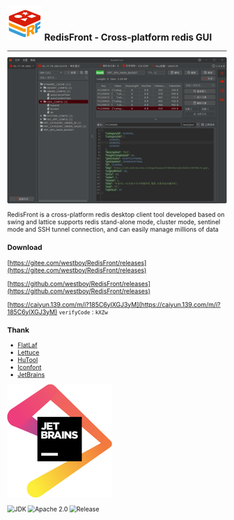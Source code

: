 ## ![logo](assets/logo.png)  RedisFront - Cross-platform redis GUI

-------

![Screenshot](screenshot/redisfront-win11.png)

RedisFront is a cross-platform redis desktop client tool developed based on swing and lattice supports redis stand-alone mode, cluster mode, sentinel mode and SSH tunnel connection, and can easily manage millions of data
### Download

[https://gitee.com/westboy/RedisFront/releases](https://gitee.com/westboy/RedisFront/releases)

[https://github.com/westboy/RedisFront/releases](https://github.com/westboy/RedisFront/releases)

[https://caiyun.139.com/m/i?185C6ylXGJ3yM](https://caiyun.139.com/m/i?185C6ylXGJ3yM)  `verifyCode：kXZw`

### Thank

* [FlatLaf](https://www.formdev.com/flatlaf/?from=RedisFront)
* [Lettuce](https://lettuce.io?from=RedisFront)
* [HuTool](http://hutool.cn?from=RedisFront)
* [Iconfont](https://www.iconfont.cn?from=RedisFront)
* [JetBrains](https://www.jetbrains.com?from=RedisFront)

![JenBrains logo](assets/jetbrains.svg)

![JDK](https://img.shields.io/badge/JDK-17-blue.svg)
![Apache 2.0](https://img.shields.io/badge/Apache-2.0-4EB1BA.svg)
![Release](https://img.shields.io/badge/Release-1.0.2-green.svg)
